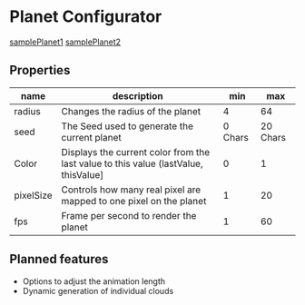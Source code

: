 # Planet Configurator

[samplePlanet1](https://github.com/Lexyna/PlanetConfigurator/blob/dev/res/gifs/samplePlanet.gif)
[samplePlanet2](https://github.com/Lexyna/PlanetConfigurator/blob/dev/res/gifs/samplePlanet2.gif)
## Properties
|name|description|min|max  |
|--|--|--|--|
| radius | Changes the radius of the planet | 4 | 64 |
| seed| The Seed used to generate the current planet | 0 Chars | 20 Chars  |
| Color | Displays the current color from the last value to this value (lastValue, thisValue] | 0 | 1 |
| pixelSize | Controls how many real pixel are mapped to one pixel on the planet | 1 | 20 |
| fps | Frame per second to render the planet | 1 | 60 |

## Planned features

- Options to adjust the animation length 
- Dynamic generation of individual clouds


